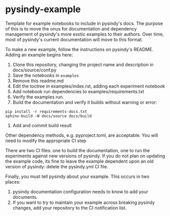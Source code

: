 # pysindy-example
Template for example notebooks to include in pysindy's docs.  The purpose of this is to move the onus for documentation and dependency  management of pysindy's more exotic examples to their authors.  Over time, most of pysindy's current documentation will move to this format.

To make a new example, follow the instructions on pysindy's README.  Adding an
example begins here:

1. Clone this repository, changing the project name and description in docs/source/conf.py
1. Save the notebooks in `examples`
1. Remove this readme.md
1. Edit the toctree in examples/index.rst, adding each experiment notebook
1. Add notebook run dependencies to examples/requirements.txt
1. Verify the examples run.
1. Build the documentation and verify it builds without warning or error:
```
pip install -r requirements-docs.txt
sphinx-build -W docs/source docs/build
```
1. Add and commit build result

Other dependency methods, e.g. pyproject.toml, are acceptable.  You will need
to modify the appropriate CI step

There are two CI files: one to build the documentation, one to run the experiments
against new versions of pysindy.  If you do not plan on updating the example code,
its fine to leave the example dependent upon an old version of pysindy: delete the
pysindy.yml CI file.

Finally, you must tell pysindy about your example.  This occurs in two places:
1. pysindy documentation configuration needs to know to add your documents.
1. If you want to try to maintain your example across breaking pysindy changes,
add your repository to the CI notification list.
